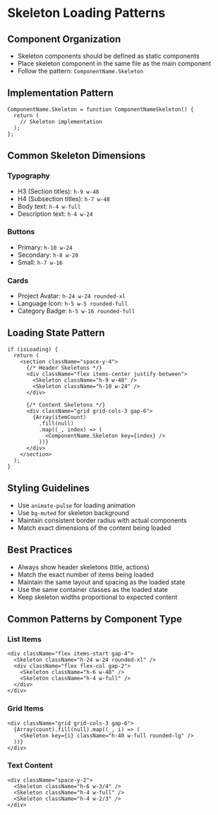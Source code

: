# Skeleton Loading Patterns

## Component Organization
- Skeleton components should be defined as static components
- Place skeleton component in the same file as the main component
- Follow the pattern: `ComponentName.Skeleton`

## Implementation Pattern
```tsx
ComponentName.Skeleton = function ComponentNameSkeleton() {
  return (
    // Skeleton implementation
  );
};
```

## Common Skeleton Dimensions

### Typography
- H3 (Section titles): `h-9 w-48`
- H4 (Subsection titles): `h-7 w-48`
- Body text: `h-4 w-full`
- Description text: `h-4 w-24`

### Buttons
- Primary: `h-10 w-24`
- Secondary: `h-8 w-20`
- Small: `h-7 w-16`

### Cards
- Project Avatar: `h-24 w-24 rounded-xl`
- Language Icon: `h-5 w-5 rounded-full`
- Category Badge: `h-5 w-16 rounded-full`

## Loading State Pattern
```tsx
if (isLoading) {
  return (
    <section className="space-y-4">
      {/* Header Skeletons */}
      <div className="flex items-center justify-between">
        <Skeleton className="h-9 w-48" />
        <Skeleton className="h-10 w-24" />
      </div>
      
      {/* Content Skeletons */}
      <div className="grid grid-cols-3 gap-6">
        {Array(itemCount)
          .fill(null)
          .map((_, index) => (
            <ComponentName.Skeleton key={index} />
          ))}
      </div>
    </section>
  );
}
```

## Styling Guidelines
- Use `animate-pulse` for loading animation
- Use `bg-muted` for skeleton background
- Maintain consistent border radius with actual components
- Match exact dimensions of the content being loaded

## Best Practices
- Always show header skeletons (title, actions)
- Match the exact number of items being loaded
- Maintain the same layout and spacing as the loaded state
- Use the same container classes as the loaded state
- Keep skeleton widths proportional to expected content

## Common Patterns by Component Type

### List Items
```tsx
<div className="flex items-start gap-4">
  <Skeleton className="h-24 w-24 rounded-xl" />
  <div className="flex flex-col gap-2">
    <Skeleton className="h-6 w-48" />
    <Skeleton className="h-4 w-full" />
  </div>
</div>
```

### Grid Items
```tsx
<div className="grid grid-cols-3 gap-6">
  {Array(count).fill(null).map((_, i) => (
    <Skeleton key={i} className="h-40 w-full rounded-lg" />
  ))}
</div>
```

### Text Content
```tsx
<div className="space-y-2">
  <Skeleton className="h-6 w-3/4" />
  <Skeleton className="h-4 w-full" />
  <Skeleton className="h-4 w-2/3" />
</div>
``` 